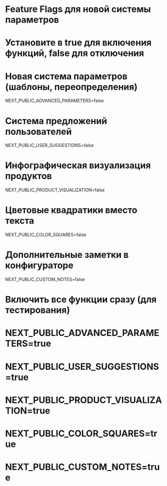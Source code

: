 # Feature Flags для новой системы параметров

# Установите в true для включения функций, false для отключения

# Новая система параметров (шаблоны, переопределения)

NEXT_PUBLIC_ADVANCED_PARAMETERS=false

# Система предложений пользователей

NEXT_PUBLIC_USER_SUGGESTIONS=false

# Инфографическая визуализация продуктов

NEXT_PUBLIC_PRODUCT_VISUALIZATION=false

# Цветовые квадратики вместо текста

NEXT_PUBLIC_COLOR_SQUARES=false

# Дополнительные заметки в конфигураторе

NEXT_PUBLIC_CUSTOM_NOTES=false

# Включить все функции сразу (для тестирования)

# NEXT_PUBLIC_ADVANCED_PARAMETERS=true

# NEXT_PUBLIC_USER_SUGGESTIONS=true

# NEXT_PUBLIC_PRODUCT_VISUALIZATION=true

# NEXT_PUBLIC_COLOR_SQUARES=true

# NEXT_PUBLIC_CUSTOM_NOTES=true
